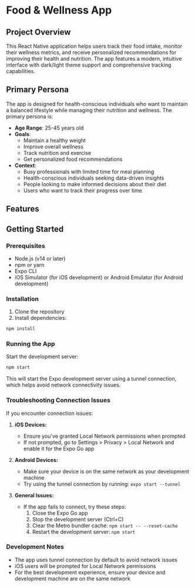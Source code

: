 # Food & Wellness App

## Project Overview
This React Native application helps users track their food intake, monitor their wellness metrics, and receive personalized recommendations for improving their health and nutrition. The app features a modern, intuitive interface with dark/light theme support and comprehensive tracking capabilities.

## Primary Persona
The app is designed for health-conscious individuals who want to maintain a balanced lifestyle while managing their nutrition and wellness. The primary persona is:

- **Age Range**: 25-45 years old
- **Goals**: 
  - Maintain a healthy weight
  - Improve overall wellness
  - Track nutrition and exercise
  - Get personalized food recommendations
- **Context**:
  - Busy professionals with limited time for meal planning
  - Health-conscious individuals seeking data-driven insights
  - People looking to make informed decisions about their diet
  - Users who want to track their progress over time

## Features 

## Getting Started

### Prerequisites

- Node.js (v14 or later)
- npm or yarn
- Expo CLI
- iOS Simulator (for iOS development) or Android Emulator (for Android development)

### Installation

1. Clone the repository
2. Install dependencies:
```bash
npm install
```

### Running the App

Start the development server:
```bash
npm start
```

This will start the Expo development server using a tunnel connection, which helps avoid network connectivity issues.

### Troubleshooting Connection Issues

If you encounter connection issues:

1. **iOS Devices:**
   - Ensure you've granted Local Network permissions when prompted
   - If not prompted, go to Settings > Privacy > Local Network and enable it for the Expo Go app

2. **Android Devices:**
   - Make sure your device is on the same network as your development machine
   - Try using the tunnel connection by running: `expo start --tunnel`

3. **General Issues:**
   - If the app fails to connect, try these steps:
     1. Close the Expo Go app
     2. Stop the development server (Ctrl+C)
     3. Clear the Metro bundler cache: `npm start -- --reset-cache`
     4. Restart the development server: `npm start`

### Development Notes

- The app uses tunnel connection by default to avoid network issues
- iOS users will be prompted for Local Network permissions
- For the best development experience, ensure your device and development machine are on the same network 